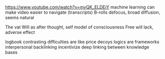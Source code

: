 https://www.youtube.com/watch?v=mvQK_ELDEiY
machine learning can make video easier to navigate (transcripts)
B-rolls defocus, broad diffusion, seems natural

The vat
Will as after thought, self model of consciousness
Free will lack, adverse effect

logbook
contrasting difficulties are like price decoys
logics are frameworks
interpersonal backlinking incentivize deep linking between knowledge bases
